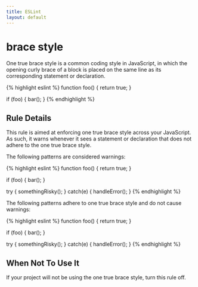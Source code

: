 ```yaml
---
title: ESLint
layout: default
---
```

# brace style

One true brace style is a common coding style in JavaScript, in which the opening curly brace of a block is placed on the same line as its corresponding statement or declaration.

{% highlight eslint %}
function foo()
{
  return true;
}

if (foo)
{
  bar();
}
{% endhighlight %}

## Rule Details

This rule is aimed at enforcing one true brace style across your JavaScript. As such, it warns whenever it sees a statement or declaration that does not adhere to the one true brace style.

The following patterns are considered warnings:

{% highlight eslint %}
function foo()
{
  return true;
}

if (foo)
{
  bar();
}

try
{
  somethingRisky();
} catch(e)
{
  handleError();
}
{% endhighlight %}

The following patterns adhere to one true brace style and do not cause warnings:

{% highlight eslint %}
function foo() {
  return true;
}

if (foo) {
  bar();
}

try {
  somethingRisky();
} catch(e) {
  handleError();
}
{% endhighlight %}

## When Not To Use It

If your project will not be using the one true brace style, turn this rule off.
